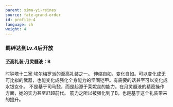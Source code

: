 ```yaml
---
parent: sima-yi-reines
source: fate-grand-order
id: profile-4
language: zh
weight: 4
---
```


### 羁绊达到Lv.4后开放

#### 至高礼装·月灵髓液：B

时钟塔十二家·埃尔梅罗派的至高礼装之一。
伸缩自如，变化自如。可以变化成无可比拟的武器，也能变化成强化全身能力的坚固铠甲。有需要的话甚至可以变化成水银女仆。
不是基于司马懿，而是起源于莱妮丝的能力。在月灵髓液的精密操作方面，她的实力甚至赶超前代。
筋力之所以被强化到了B，也是基于这个礼装带来的提升。
